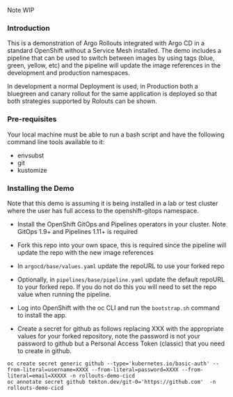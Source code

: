 Note WIP

### Introduction

This is a demonstration of Argo Rollouts integrated with Argo CD in a standard OpenShift without a Service Mesh installed. The demo
includes a pipeline that can be used to switch between images by using tags (blue, green, yellow, etc) and the pipeline will
update the image references in the development and production namespaces.

In development a normal Deployment is used, in Production both a bluegreen and canary rollout for the same application is deployed
so that both strategies supported by Rolouts can be shown.

### Pre-requisites

Your local machine must be able to run a bash script and have the following command line tools available to it:
- envsubst
- git
- kustomize

### Installing the Demo

Note that this demo is assuming it is being installed in a lab or test cluster where the user has full access to the openshift-gitops namespace.

* Install the OpenShift GitOps and Pipelines operators in your cluster. Note GitOps 1.9+ and Pipelines 1.11+ is required

* Fork this repo into your own space, this is required since the pipeline will update the repo with the new image references

* In `argocd/base/values.yaml` update the repoURL to use your forked repo

* Optionally, in `pipelines/base/pipeline.yaml` update the default repoURL to your forked repo. If you do not do this you will need to set the repo
value when running the pipeline.

* Log into OpenShift with the oc CLI and run the `bootstrap.sh` command to install the app.

* Create a secret for github as follows replacing XXX with the appropriate values for your forked repository, note the password is not your password to
github but a Personal Access Token (classic) that you need to create in github.

```
oc create secret generic github --type='kubernetes.io/basic-auth' --from-literal=username=XXXX --from-literal=password=XXXX --from-literal=email=XXXXX -n rollouts-demo-cicd
oc annotate secret github tekton.dev/git-0='https://github.com'  -n rollouts-demo-cicd
```
